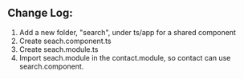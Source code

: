 ## Change Log:

1. Add a new folder, "search", under ts/app for a shared component
2. Create seach.component.ts
3. Create seach.module.ts
4. Import seach.module in the contact.module, so contact can use search.component.


